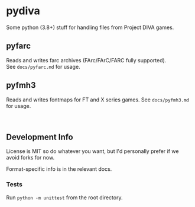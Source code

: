 pydiva
======

Some python (3.8+) stuff for handling files from Project DIVA games.


## pyfarc
Reads and writes farc archives (FArc/FArC/FARC fully supported).  
See `docs/pyfarc.md` for usage.


## pyfmh3
Reads and writes fontmaps for FT and X series games.
See `docs/pyfmh3.md` for usage.

　

## Development Info
License is MIT so do whatever you want, but I'd personally prefer if we avoid forks for now.

Format-specific info is in the relevant docs.

### Tests
Run `python -m unittest` from the root directory.